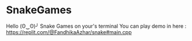 # SnakeGames
Hello (ʘ‿ʘ)╯
Snake Games on your's terminal
You can play demo in here : https://replit.com/@FandhikaAzhar/snake#main.cpp
